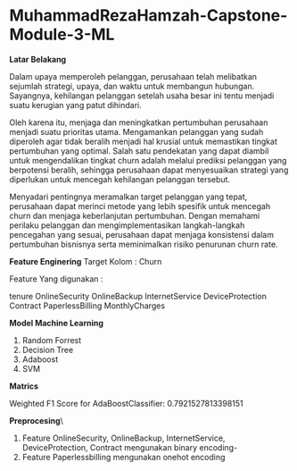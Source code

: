 # MuhammadRezaHamzah-Capstone-Module-3-ML

**Latar Belakang**

Dalam upaya memperoleh pelanggan, perusahaan telah melibatkan sejumlah strategi, upaya, dan waktu untuk membangun hubungan. Sayangnya, kehilangan pelanggan setelah usaha besar ini tentu menjadi suatu kerugian yang patut dihindari.

Oleh karena itu, menjaga dan meningkatkan pertumbuhan perusahaan menjadi suatu prioritas utama. Mengamankan pelanggan yang sudah diperoleh agar tidak beralih menjadi hal krusial untuk memastikan tingkat pertumbuhan yang optimal. Salah satu pendekatan yang dapat diambil untuk mengendalikan tingkat churn adalah melalui prediksi pelanggan yang berpotensi beralih, sehingga perusahaan dapat menyesuaikan strategi yang diperlukan untuk mencegah kehilangan pelanggan tersebut.

Menyadari pentingnya meramalkan target pelanggan yang tepat, perusahaan dapat merinci metode yang lebih spesifik untuk mencegah churn dan menjaga keberlanjutan pertumbuhan. Dengan memahami perilaku pelanggan dan mengimplementasikan langkah-langkah pencegahan yang sesuai, perusahaan dapat menjaga konsistensi dalam pertumbuhan bisnisnya serta meminimalkan risiko penurunan churn rate.

**Feature Enginering**
Target Kolom : Churn

Feature Yang digunakan :

tenure 
OnlineSecurity
OnlineBackup
InternetService
DeviceProtection
Contract
PaperlessBilling
MonthlyCharges

**Model Machine Learning**
1. Random Forrest
2. Decision Tree
3. Adaboost
4. SVM

**Matrics**

Weighted F1 Score for AdaBoostClassifier: 0.7921527813398151 

**Preprocesing**\
1. Feature OnlineSecurity, OnlineBackup, InternetService, DeviceProtection, Contract mengunakan binary encoding- 
2. Feature Paperlessbilling mengunakan onehot encoding
   
